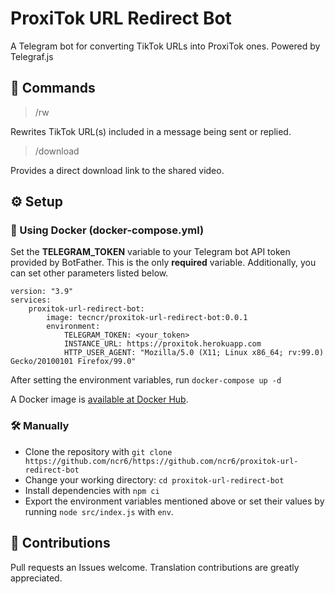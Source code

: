 # ProxiTok URL Redirect Bot
A Telegram bot for converting TikTok URLs into ProxiTok ones. Powered by Telegraf.js

## 🤖 Commands

> /rw 

Rewrites TikTok URL(s) included in a message being sent or replied.

> /download

Provides a direct download link to the shared video.


## ⚙️ Setup
### 🐳 Using Docker (docker-compose.yml)
Set the **TELEGRAM_TOKEN** variable to your Telegram bot API token provided by BotFather. This is the only **required** variable. Additionally, you can set other parameters listed below.
```
version: "3.9"
services:
    proxitok-url-redirect-bot:
        image: tecncr/proxitok-url-redirect-bot:0.0.1
        environment:
            TELEGRAM_TOKEN: <your_token>
            INSTANCE_URL: https://proxitok.herokuapp.com
            HTTP_USER_AGENT: "Mozilla/5.0 (X11; Linux x86_64; rv:99.0) Gecko/20100101 Firefox/99.0"
```
After setting the environment variables, run ``docker-compose up -d``

A Docker image is [available at Docker Hub](https://hub.docker.com/r/tecncr/proxitok-url-redirect-bot).

### 🛠 Manually
- Clone the repository with `git clone https://github.com/ncr6/https://github.com/ncr6/proxitok-url-redirect-bot`
- Change your working directory: `cd proxitok-url-redirect-bot`
- Install dependencies with `npm ci`
- Export the environment variables mentioned above or set their values by running `node src/index.js` with `env`.

## 💜 Contributions
Pull requests an Issues welcome. Translation contributions are greatly appreciated.
